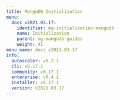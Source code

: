 ```yaml
---
title: MongoDB Initialization
menu:
  docs_v2021.03.17:
    identifier: mg-initialization-mongodb
    name: Initialization
    parent: mg-mongodb-guides
    weight: 41
menu_name: docs_v2021.03.17
info:
  autoscaler: v0.2.1
  cli: v0.17.1
  community: v0.17.1
  enterprise: v0.4.1
  installer: v0.17.1
  version: v2021.03.17
---
```


